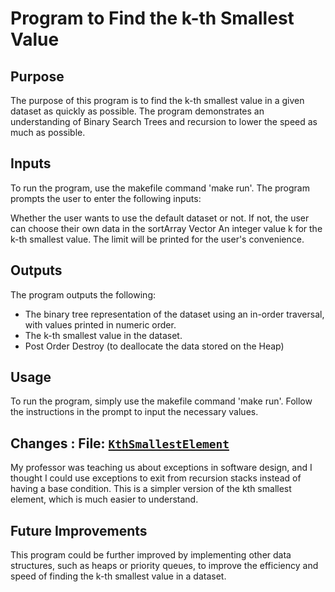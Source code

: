 # Program to Find the k-th Smallest Value

## Purpose
The purpose of this program is to find the k-th smallest value in a given dataset as quickly as possible. The program demonstrates an understanding of Binary Search Trees and recursion to lower the speed as much as possible.

## Inputs
To run the program, use the makefile command 'make run'. The program prompts the user to enter the following inputs:

Whether the user wants to use the default dataset or not. If not, the user can choose their own data in the sortArray Vector
An integer value k for the k-th smallest value. The limit will be printed for the user's convenience.

## Outputs
The program outputs the following:

- The binary tree representation of the dataset using an in-order traversal, with values printed in numeric order.
- The k-th smallest value in the dataset.
- Post Order Destroy (to deallocate the data stored on the Heap)

## Usage
To run the program, simply use the makefile command 'make run'. Follow the instructions in the prompt to input the necessary values.

## Changes : File: [`KthSmallestElement`](/kthSmallestElementAlt.cpp)

My professor was teaching us about exceptions in software design, and I thought I could use exceptions to exit from recursion stacks instead of having a base condition. 
This is a simpler version of the kth smallest element, which is much easier to understand. 



## Future Improvements
This program could be further improved by implementing other data structures, such as heaps or priority queues, to improve the efficiency and speed of finding the k-th smallest value in a dataset.

